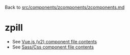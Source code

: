 Back to [src/components/zcomponents/zcomponents.md](../zcomponents.md)

# zpill

 - See [Vue.js (v2) component file contents](./zpill.vue)
 - See [Sass/Css component file contents](./zpill.scss)
